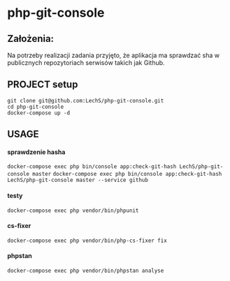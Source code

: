 # php-git-console

## Założenia:
Na potrzeby realizacji zadania przyjęto, że aplikacja ma sprawdzać sha w publicznych repozytoriach serwisów takich jak Github.

## PROJECT setup
```
git clone git@github.com:LechS/php-git-console.git
cd php-git-console
docker-compose up -d
```

## USAGE

#### sprawdzenie hasha
```docker-compose exec php bin/console app:check-git-hash LechS/php-git-console master```
```docker-compose exec php bin/console app:check-git-hash LechS/php-git-console master --service github```

#### testy
``docker-compose exec php vendor/bin/phpunit``

#### cs-fixer
``docker-compose exec php vendor/bin/php-cs-fixer fix``

#### phpstan
``docker-compose exec php vendor/bin/phpstan analyse``
